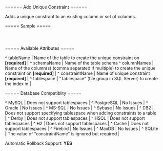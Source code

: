 ====== Add Unique Constraint ======

Adds a unique constrant to an existing column or set of columns.


===== Sample =====

<code xml>
<addUniqueConstraint tableName="person"
    columnNames="id"
    constraintName="pk_person"/>
</code>

===== Available Attributes =====

^ tableName  | Name of the table to create the unique constraint on **[required]**  | 
^ schemaName  | Name of the table schema
^ columnNames  | Name of the column(s) (comma separated if mulitiple) to create the unique constraint on **[required]**  | 
^ constraintName  | Name of unique constraint **[required]**  | 
^ tablespace  | "Tablespace" (file group in SQL Server) to create the index in | 


===== Database Compatiblity =====

^ MySQL  | Does not support tablespaces  | 
^ PostgreSQL  | No Issues  | 
^ Oracle  | No Issues  | 
^ MS-SQL  | No Issues  | 
^ Sybase  | No Issues  | 
^ DB2  | Does not support specifying tablespace when adding constraints to a table  | 
^ Derby  | Does not support tablespaces  | 
^ HSQL  | Does not support tablespaces  | 
^ H2  | Does not support tablespaces  | 
^ Caché  | Does not support tablespaces  | 
^ Firebird  | No Issues  | 
^ MaxDB  | No Issues  | 
^ SQLite  | The value of "constraintName" is ignored but required  |

Automatic Rollback Support: **YES**